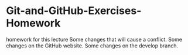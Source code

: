# Git-and-GitHub-Exercises-Homework
homework for this lecture
Some changes that will cause a conflict.
Some changes on the GitHub website.
Some changes on the develop branch.

